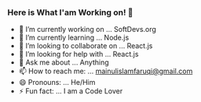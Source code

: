 ### Here is What I'am Working on! 👋

- 🔭 I’m currently working on ... SoftDevs.org
- 🌱 I’m currently learning ... Node.js
- 👯 I’m looking to collaborate on ... React.js
- 🤔 I’m looking for help with ... React.js
- 💬 Ask me about ... Anything
- 📫 How to reach me: ... mainulislamfaruqi@gmail.com
- 😄 Pronouns: ... He/Him
- ⚡ Fun fact: ... I am a Code Lover

